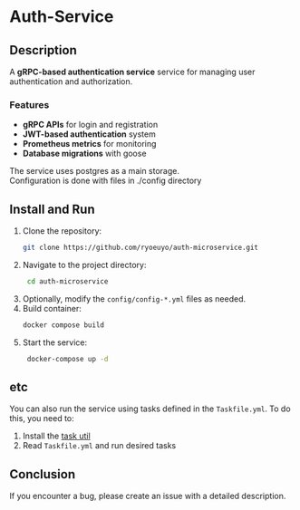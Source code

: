 # Auth-Service

## Description
A **gRPC-based authentication service** service for managing user authentication and authorization.

### Features
- **gRPC APIs** for login and registration
- **JWT-based authentication** system
- **Prometheus metrics** for monitoring
- **Database migrations** with goose


The service uses postgres as a main storage.<br>
Configuration is done with files in ./config directory

## Install and Run

1. Clone the repository:
    ```bash
    git clone https://github.com/ryoeuyo/auth-microservice.git
   ```
2. Navigate to the project directory:
   ```bash
    cd auth-microservice
   ```
3. Optionally, modify the `config/config-*.yml` files as needed.
4. Build container:
   ```bash 
   docker compose build
   ```
5. Start the service:
   ```bash 
    docker-compose up -d
   ```

## etc
You can also run the service using tasks defined in the `Taskfile.yml`. To do this, you need to:
1. Install the <a href="https://taskfile.dev/installation/">task util</a>
2. Read `Taskfile.yml` and run desired tasks

## Conclusion
If you encounter a bug, please create an issue with a detailed description.
